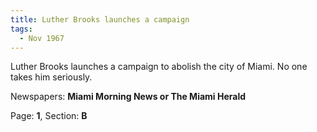 ```yaml
---  
title: Luther Brooks launches a campaign  
tags:  
  - Nov 1967  
---  
```

  
Luther Brooks launches a campaign to abolish the city of Miami. No one takes him seriously.  
  
Newspapers: **Miami Morning News or The Miami Herald**  
  
Page: **1**, Section: **B** 
